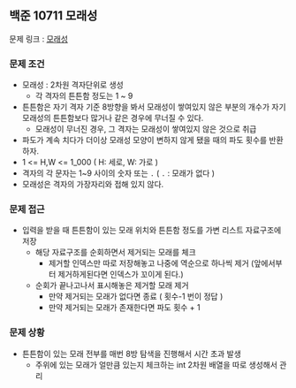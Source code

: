 ## 백준 10711 모래성

문제 링크 : [모래성](https://www.acmicpc.net/problem/10711)

### 문제 조건

- 모래성 : 2차원 격자단위로 생성
    - 각 격자의 튼튼함 정도는 1 ~ 9
- 튼튼함은 자기 격자 기준 8방향을 봐서 모래성이 쌓여있지 않은 부분의 개수가 자기 모래성의 튼튼함보다 많거나 같은 경우에 무너질 수 있다.
    - 모래성이 무너진 경우, 그 격자는 모래성이 쌓여있지 않은 것으로 취급
- 파도가 계속 치다가 더이상 모래성 모양이 변하지 않게 됐을 때의 파도 횟수를 반환하자.
- 1 <= H,W <= 1_000 ( H: 세로, W: 가로 )
- 격자의 각 문자는 1~9 사이의 숫자 또는 `.`  ( `.` : 모래가 없다 )
- 모래성은 격자의 가장자리와 접해 있지 않다.

### 문제 접근

- 입력을 받을 때 튼튼함이 있는 모래 위치와 튼튼함 정도를 가변 리스트 자료구조에 저장
    - 해당 자료구조를 순회하면서 제거되는 모래를 체크
        - 제거할 인덱스만 따로 저장해놓고 나중에 역순으로 하나씩 제거 (앞에서부터 제거하게된다면 인덱스가 꼬이게 된다.)
    - 순회가 끝나고나서 표시해놓은 제거할 모래 제거
        - 만약 제거되는 모래가 없다면 종료 ( 횟수-1 번이 정답 )
        - 만약 제거되는 모래가 존재한다면 파도 횟수 + 1

### 문제 상황

- 튼튼함이 있는 모래 전부를 매번 8방 탐색을 진행해서 시간 초과 발생
  - 주위에 있는 모래가 얼만큼 있는지 체크하는 int 2차원 배열을 따로 생성해서 관리